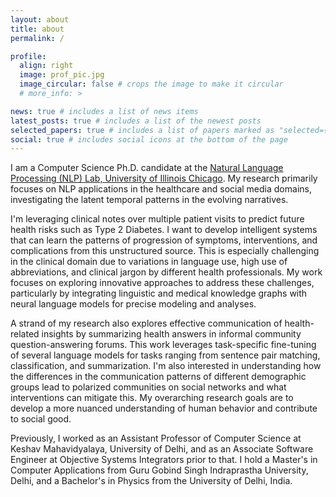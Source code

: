 ```yaml
---
layout: about
title: about
permalink: /

profile:
  align: right
  image: prof_pic.jpg
  image_circular: false # crops the image to make it circular
  # more_info: >

news: true # includes a list of news items
latest_posts: true # includes a list of the newest posts
selected_papers: true # includes a list of papers marked as "selected={true}"
social: true # includes social icons at the bottom of the page
---
```


I am a Computer Science Ph.D. candidate at the [Natural Language Processing (NLP) Lab, University of Illinois Chicago](https://nlp.lab.uic.edu/). My research primarily focuses on NLP applications in the healthcare and social media domains, investigating the latent temporal patterns in the evolving narratives. 

I'm leveraging clinical notes over multiple patient visits to predict future health risks such as Type 2 Diabetes. I want to develop intelligent systems that can learn the patterns of progression of symptoms, interventions, and complications from this unstructured source. This is especially challenging in the clinical domain due to variations in language use, high use of abbreviations, and clinical jargon by different health professionals. My work focuses on exploring innovative approaches to address these challenges, particularly by integrating linguistic and medical knowledge graphs with neural language models for precise modeling and analyses. 

A strand of my research also explores effective communication of health-related insights by summarizing health answers in informal community question-answering forums. This work leverages task-specific fine-tuning of several language models for tasks ranging from sentence pair matching, classification, and summarization. I'm also interested in understanding how the differences in the communication patterns of different demographic groups lead to polarized communities on social networks and what interventions can mitigate this. My overarching research goals are to develop a more nuanced understanding of human behavior and contribute to social good.

Previously, I worked as an Assistant Professor of Computer Science at Keshav Mahavidyalaya, University of Delhi, and as an Associate Software Engineer at Objective Systems Integrators prior to that. I hold a Master's in Computer Applications from Guru Gobind Singh Indraprastha University, Delhi, and a Bachelor's in Physics from the University of Delhi, India.
